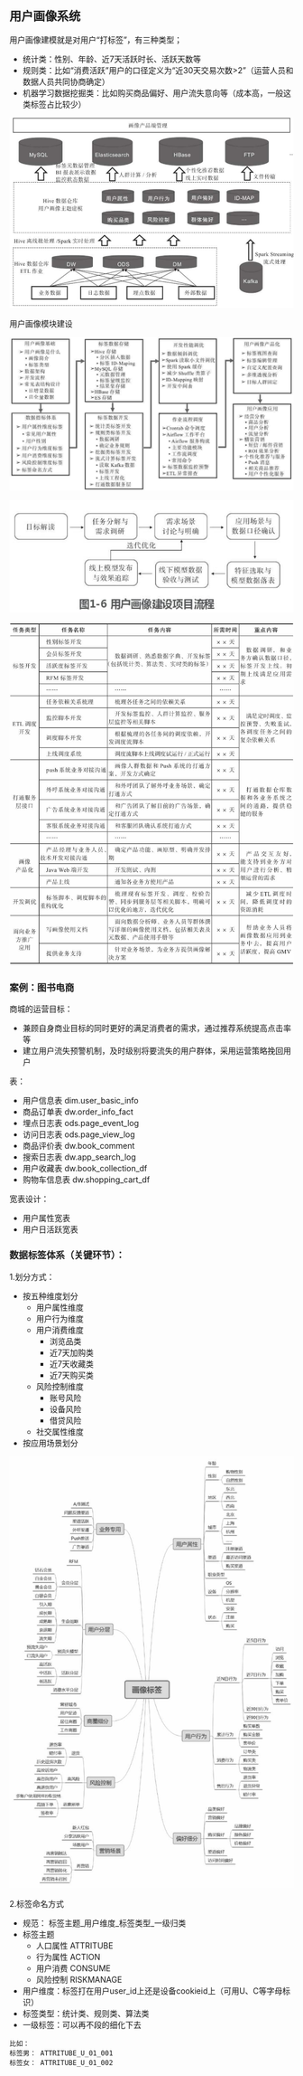 ## 用户画像系统

用户画像建模就是对用户“打标签”，有三种类型；
- 统计类：性别、年龄、近7天活跃时长、活跃天数等
- 规则类：比如“消费活跃”用户的口径定义为“近30天交易次数>2”（运营人员和数据人员共同协商确定）
- 机器学习数据挖掘类：比如购买商品偏好、用户流失意向等（成本高，一般这类标签占比较少）

![image](images/用户画像数仓架构.png)

用户画像模块建设

![image](images/用户画像主要覆盖模块.jpg)

![image](images/用户画像建设项目流程.jpg)

![image](images/用户画像项目各阶段关键产出.jpg)


### 案例：图书电商
商城的运营目标：
- 兼顾自身商业目标的同时更好的满足消费者的需求，通过推荐系统提高点击率等
- 建立用户流失预警机制，及时级别将要流失的用户群体，采用运营策略挽回用户

表：
- 用户信息表 dim.user_basic_info
- 商品订单表 dw.order_info_fact 
- 埋点日志表 ods.page_event_log
- 访问日志表 ods.page_view_log
- 商品评价表 dw.book_comment
- 搜索日志表 dw.app_search_log
- 用户收藏表 dw.book_collection_df
- 购物车信息表 dw.shopping_cart_df

宽表设计：
- 用户属性宽表
- 用户日活跃宽表

### 数据标签体系（关键环节）：
1.划分方式：
- 按五种维度划分
    - 用户属性维度
    - 用户行为维度
    - 用户消费维度
        - 浏览品类
        - 近7天加购类
        - 近7天收藏类
        - 近7天购买类
    - 风险控制维度
        - 账号风险
        - 设备风险
        - 借贷风险
    - 社交属性维度 
- 按应用场景划分

![image](images/画像标签应用场景划分.jpg)

2.标签命名方式
- 规范： 标签主题_用户维度_标签类型_一级归类
- 标签主题
    - 人口属性 ATTRITUBE
    - 行为属性 ACTION
    - 用户消费 CONSUME
    - 风险控制 RISKMANAGE
- 用户维度：标签打在用户user_id上还是设备cookieid上（可用U、C等字母标识）
- 标签类型：统计类、规则类、算法类
- 一级标签：可以再不段的细化下去
```
比如：
标签男： ATTRITUBE_U_01_001
标签女： ATTRITUBE_U_01_002
```